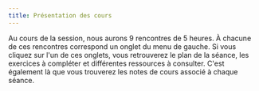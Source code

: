 ```yaml
---
title: Présentation des cours
---
```


Au cours de la session, nous aurons 9 rencontres de 5 heures. À chacune de ces rencontres correspond un onglet du menu de gauche. Si vous cliquez sur l'un de ces onglets, vous retrouverez le plan de la séance, les exercices à compléter et différentes ressources à consulter. C'est également là que vous trouverez les notes de cours associé à chaque séance.